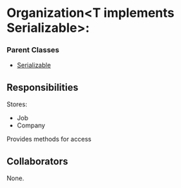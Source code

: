 # Organization\<T  implements Serializable\>:
### Parent Classes 
- [Serializable](https://docs.oracle.com/javase/7/docs/api/java/io/Serializable.html)

## Responsibilities
Stores:
- Job
- Company

Provides methods for access

## Collaborators
None.